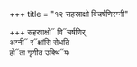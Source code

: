 +++
title = "१२ सहस्राक्षो विचर्षणिरग्नी"

+++
सहस्राक्षो᳓ वि᳓चर्षणिर्  
अग्नी᳓ र᳓क्षांसि सेधति  
हो᳓ता गृणीत उक्थि᳓यः